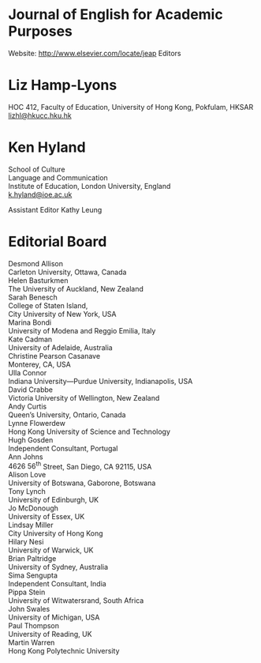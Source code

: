 # Journal of English for Academic Purposes

Website: http://www.elsevier.com/locate/jeap Editors

# Liz Hamp-Lyons

HOC 412, Faculty of Education, University of Hong Kong, Pokfulam, HKSAR lizhl@hkucc.hku.hk

# Ken Hyland

School of Culture   
Language and Communication   
Institute of Education, London University, England   
k.hyland@ioe.ac.uk

Assistant Editor Kathy Leung

# Editorial Board

Desmond Allison   
Carleton University, Ottawa, Canada   
Helen Basturkmen   
The University of Auckland, New Zealand   
Sarah Benesch   
College of Staten Island,   
City University of New York, USA   
Marina Bondi   
University of Modena and Reggio Emilia, Italy   
Kate Cadman   
University of Adelaide, Australia   
Christine Pearson Casanave   
Monterey, CA, USA   
Ulla Connor   
Indiana University—Purdue University, Indianapolis, USA   
David Crabbe   
Victoria University of Wellington, New Zealand   
Andy Curtis   
Queen’s University, Ontario, Canada   
Lynne Flowerdew   
Hong Kong University of Science and Technology   
Hugh Gosden   
Independent Consultant, Portugal   
Ann Johns   
$4 6 2 6 ~ 5 6 ^ { \mathrm { t h } }$ Street, San Diego, CA 92115, USA   
Alison Love   
University of Botswana, Gaborone, Botswana   
Tony Lynch   
University of Edinburgh, UK   
Jo McDonough   
University of Essex, UK   
Lindsay Miller   
City University of Hong Kong   
Hilary Nesi   
University of Warwick, UK   
Brian Paltridge   
University of Sydney, Australia   
Sima Sengupta   
Independent Consultant, India   
Pippa Stein   
University of Witwatersrand, South Africa   
John Swales   
University of Michigan, USA   
Paul Thompson   
University of Reading, UK   
Martin Warren   
Hong Kong Polytechnic University